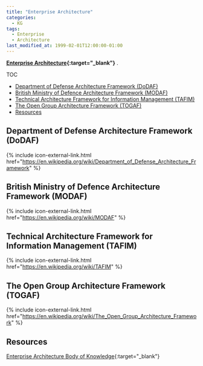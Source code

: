 ```yaml
---
title: "Enterprise Architecture"
categories:
  - KG
tags:
  - Enterprise
  - Architecture
last_modified_at: 1999-02-01T12:00:00-01:00
---
```


**[Enterprise Architecture](https://en.wikipedia.org/wiki/Enterprise_architecture){:target="_blank"}** .

TOC

- [Department of Defense Architecture Framework (DoDAF)](#department-of-defense-architecture-framework-dodaf)
- [British Ministry of Defence Architecture Framework (MODAF)](#british-ministry-of-defence-architecture-framework-modaf)
- [Technical Architecture Framework for Information Management (TAFIM)](#technical-architecture-framework-for-information-management-tafim)
- [The Open Group Architecture Framework (TOGAF)](#the-open-group-architecture-framework-togaf)
- [Resources](#resources)


## Department of Defense Architecture Framework (DoDAF)
{% include icon-external-link.html href="https://en.wikipedia.org/wiki/Department_of_Defense_Architecture_Framework" %}


## British Ministry of Defence Architecture Framework (MODAF)
{% include icon-external-link.html href="https://en.wikipedia.org/wiki/MODAF" %}


## Technical Architecture Framework for Information Management (TAFIM)
{% include icon-external-link.html href="https://en.wikipedia.org/wiki/TAFIM" %}


## The Open Group Architecture Framework (TOGAF)
{% include icon-external-link.html href="https://en.wikipedia.org/wiki/The_Open_Group_Architecture_Framework" %}


## Resources

[Enterprise Architecture Body of Knowledge](https://en.wikipedia.org/wiki/Enterprise_Architecture_Body_of_Knowledge){:target="_blank"}
